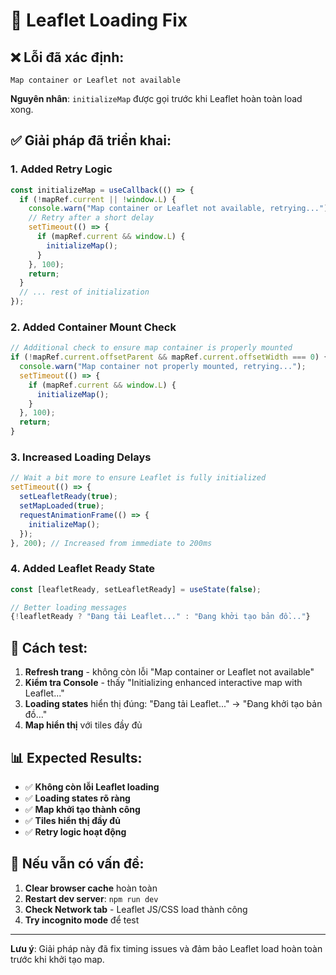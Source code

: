 # 🔧 Leaflet Loading Fix

## ❌ **Lỗi đã xác định:**

```
Map container or Leaflet not available
```

**Nguyên nhân**: `initializeMap` được gọi trước khi Leaflet hoàn toàn load xong.

## ✅ **Giải pháp đã triển khai:**

### 1. **Added Retry Logic**
```typescript
const initializeMap = useCallback(() => {
  if (!mapRef.current || !window.L) {
    console.warn("Map container or Leaflet not available, retrying...");
    // Retry after a short delay
    setTimeout(() => {
      if (mapRef.current && window.L) {
        initializeMap();
      }
    }, 100);
    return;
  }
  // ... rest of initialization
});
```

### 2. **Added Container Mount Check**
```typescript
// Additional check to ensure map container is properly mounted
if (!mapRef.current.offsetParent && mapRef.current.offsetWidth === 0) {
  console.warn("Map container not properly mounted, retrying...");
  setTimeout(() => {
    if (mapRef.current && window.L) {
      initializeMap();
    }
  }, 100);
  return;
}
```

### 3. **Increased Loading Delays**
```typescript
// Wait a bit more to ensure Leaflet is fully initialized
setTimeout(() => {
  setLeafletReady(true);
  setMapLoaded(true);
  requestAnimationFrame(() => {
    initializeMap();
  });
}, 200); // Increased from immediate to 200ms
```

### 4. **Added Leaflet Ready State**
```typescript
const [leafletReady, setLeafletReady] = useState(false);

// Better loading messages
{!leafletReady ? "Đang tải Leaflet..." : "Đang khởi tạo bản đồ..."}
```

## 🚀 **Cách test:**

1. **Refresh trang** - không còn lỗi "Map container or Leaflet not available"
2. **Kiểm tra Console** - thấy "Initializing enhanced interactive map with Leaflet..."
3. **Loading states** hiển thị đúng: "Đang tải Leaflet..." → "Đang khởi tạo bản đồ..."
4. **Map hiển thị** với tiles đầy đủ

## 📊 **Expected Results:**

- ✅ **Không còn lỗi Leaflet loading**
- ✅ **Loading states rõ ràng**
- ✅ **Map khởi tạo thành công**
- ✅ **Tiles hiển thị đầy đủ**
- ✅ **Retry logic hoạt động**

## 🔧 **Nếu vẫn có vấn đề:**

1. **Clear browser cache** hoàn toàn
2. **Restart dev server**: `npm run dev`
3. **Check Network tab** - Leaflet JS/CSS load thành công
4. **Try incognito mode** để test

---

**Lưu ý**: Giải pháp này đã fix timing issues và đảm bảo Leaflet load hoàn toàn trước khi khởi tạo map.
